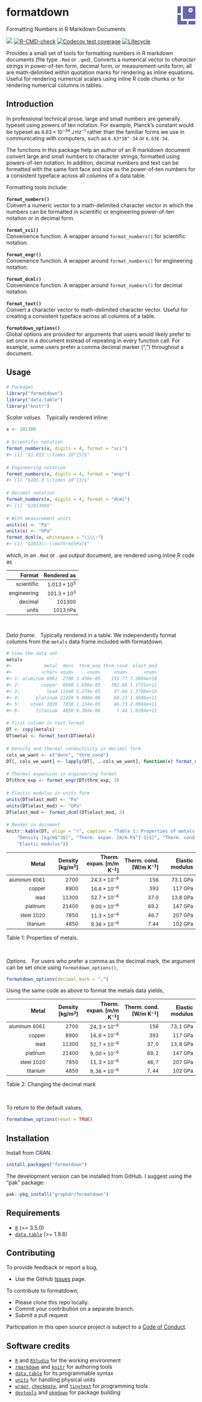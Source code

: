
<!-- Edit README.Rmd (not README.md) -->
<!-- Correcting for problems with LaTeX math in the README file only -->
<style type="text/css">
.math {
  font-size: small;
}
</style>

# formatdown <img src="man/figures/logo.png" align="right">

Formatting Numbers in R Markdown Documents

<!-- badges: start -->

[![](https://www.r-pkg.org/badges/version/formatdown)](https://cran.r-project.org/package=formatdown)
[![R-CMD-check](https://github.com/graphdr/formatdown/actions/workflows/check-standard.yaml/badge.svg)](https://github.com/graphdr/formatdown/actions/workflows/check-standard.yaml)
[![Codecov test
coverage](https://codecov.io/gh/graphdr/formatdown/branch/main/graph/badge.svg)](https://app.codecov.io/gh/graphdr/formatdown?branch=main)
[![Lifecycle](https://img.shields.io/badge/lifecycle-experimental-orange.svg)](https://lifecycle.r-lib.org/articles/stages.html#experimental)
<!-- badges: end -->

Provides a small set of tools for formatting numbers in R markdown
documents (file type `.Rmd` or `.qmd`). Converts a numerical vector to
*character strings* in power-of-ten form, decimal form, or
measurement-units form; all are math-delimited within quotation marks
for rendering as inline equations. Useful for rendering numerical
scalars using inline R code chunks or for rendering numerical columns in
tables.

## Introduction

In professional technical prose, large and small numbers are generally
typeset using powers of ten notation. For example, Planck’s constant
would be typeset as $6.63 \times 10^{-34}\>\mathrm{J\,Hz^{-1}}$ rather
than the familiar forms we use in communicating with computers, such as
`6.63*10^-34` or `6.63E-34`.

The functions in this package help an author of an R markdown document
convert large and small numbers to character strings, formatted using
powers-of-ten notation. In addition, decimal numbers and text can be
formatted with the same font face and size as the power-of-ten numbers
for a consistent typeface across all columns of a data table.

Formatting tools include:

**`format_numbers()`**  
Convert a numeric vector to a math-delimited character vector in which
the numbers can be formatted in scientific or engineering power-of-ten
notation or in decimal form.

**`format_sci()`**  
Convenience function. A wrapper around `format_numbers()` for scientific
notation.

**`format_engr()`**  
Convenience function. A wrapper around `format_numbers()` for
engineering notation.

**`format_dcml()`**  
Convenience function. A wrapper around `format_numbers()` for decimal
notation.

**`format_text()`**  
Convert a character vector to math-delimited character vector. Useful
for creating a consistent typeface across all columns of a table.

**`formatdown_options()`**  
Global options are provided for arguments that users would likely prefer
to set once in a document instead of repeating in every function call.
For example, some users prefer a comma decimal marker (“,”) throughout a
document.

## Usage

``` r
# Packages
library("formatdown")
library("data.table")
library("knitr")
```

*Scalar values.*   Typically rendered inline:

``` r
x <- 101300

# Scientific notation
format_numbers(x, digits = 4, format = "sci")
#> [1] "$1.013 \\times 10^{5}$"

# Engineering notation
format_numbers(x, digits = 4, format = "engr")
#> [1] "$101.3 \\times 10^{3}$"

# Decimal notation
format_numbers(x, digits = 4, format = "dcml")
#> [1] "$101300$"

# With measurement units
units(x) <- "Pa"
units(x) <- "hPa"
format_dcml(x, whitespace = "\\\\:")
#> [1] "$1013\\:\\mathrm{hPa}$"
```

which, in an `.Rmd` or `.qmd` output document, are rendered using inline
R code as

|      Format |           Rendered as |
|------------:|----------------------:|
|  scientific | $1.013 \times 10^{5}$ |
| engineering | $101.3 \times 10^{3}$ |
|     decimal |              $101300$ |
|       units |  $1013\:\mathrm{hPa}$ |

<br>

*Data frame*.   Typically rendered in a table. We independently format
columns from the `metals` data frame included with formatdown.

``` r
# View the data set
metals
#>            metal  dens  thrm_exp thrm_cond  elast_mod
#>           <char> <num>     <num>     <num>      <num>
#> 1: aluminum 6061  2700 2.430e-05    155.77 7.3084e+10
#> 2:        copper  8900 1.656e-05    392.88 1.1721e+11
#> 3:          lead 11340 5.274e-05     37.04 1.3790e+10
#> 4:      platinum 21450 9.000e-06     69.23 1.4686e+11
#> 5:    steel 1020  7850 1.134e-05     46.73 2.0684e+11
#> 6:      titanium  4850 9.360e-06      7.44 1.0204e+11

# First column in text format
DT <- copy(metals)
DT$metal <- format_text(DT$metal)

# Density and thermal conductivity in decimal form
cols_we_want <- c("dens", "thrm_cond")
DT[, cols_we_want] <- lapply(DT[, ..cols_we_want], function(x) format_dcml(x, 3))

# Thermal expansion in engineering format
DT$thrm_exp <- format_engr(DT$thrm_exp, 3)

# Elastic modulus in units form
units(DT$elast_mod) <- "Pa"
units(DT$elast_mod) <- "GPa"
DT$elast_mod <- format_dcml(DT$elast_mod, 3)

# Render in document
knitr::kable(DT, align = "r", caption = "Table 1: Properties of metals.", col.names = c("Metal",
    "Density [kg/m$^3$]", "Therm. expan. [m/m K$^{-1}$]", "Therm. cond. [W/m K$^{-1}$]",
    "Elastic modulus"))
```

|                     Metal | Density \[kg/m$^3$\] | Therm. expan. \[m/m K$^{-1}$\] | Therm. cond. \[W/m K$^{-1}$\] |      Elastic modulus |
|--------------------------:|---------------------:|-------------------------------:|------------------------------:|---------------------:|
| $\mathrm{aluminum\>6061}$ |               $2700$ |          $24.3 \times 10^{-6}$ |                         $156$ | $73.1\>\mathrm{GPa}$ |
|         $\mathrm{copper}$ |               $8900$ |          $16.6 \times 10^{-6}$ |                         $393$ |  $117\>\mathrm{GPa}$ |
|           $\mathrm{lead}$ |              $11300$ |          $52.7 \times 10^{-6}$ |                        $37.0$ | $13.8\>\mathrm{GPa}$ |
|       $\mathrm{platinum}$ |              $21400$ |          $9.00 \times 10^{-6}$ |                        $69.2$ |  $147\>\mathrm{GPa}$ |
|    $\mathrm{steel\>1020}$ |               $7850$ |          $11.3 \times 10^{-6}$ |                        $46.7$ |  $207\>\mathrm{GPa}$ |
|       $\mathrm{titanium}$ |               $4850$ |          $9.36 \times 10^{-6}$ |                        $7.44$ |  $102\>\mathrm{GPa}$ |

Table 1: Properties of metals.

<br>

*Options*.   For users who prefer a comma as the decimal mark, the
argument can be set once using `formatdown_options()`,

``` r
formatdown_options(decimal_mark = ",")
```

Using the same code as above to format the metals data yields,

|                     Metal | Density \[kg/m$^3$\] | Therm. expan. \[m/m K$^{-1}$\] | Therm. cond. \[W/m K$^{-1}$\] |      Elastic modulus |
|--------------------------:|---------------------:|-------------------------------:|------------------------------:|---------------------:|
| $\mathrm{aluminum\>6061}$ |               $2700$ |          $24,3 \times 10^{-6}$ |                         $156$ | $73,1\>\mathrm{GPa}$ |
|         $\mathrm{copper}$ |               $8900$ |          $16,6 \times 10^{-6}$ |                         $393$ |  $117\>\mathrm{GPa}$ |
|           $\mathrm{lead}$ |              $11300$ |          $52,7 \times 10^{-6}$ |                        $37,0$ | $13,8\>\mathrm{GPa}$ |
|       $\mathrm{platinum}$ |              $21400$ |          $9,00 \times 10^{-6}$ |                        $69,2$ |  $147\>\mathrm{GPa}$ |
|    $\mathrm{steel\>1020}$ |               $7850$ |          $11,3 \times 10^{-6}$ |                        $46,7$ |  $207\>\mathrm{GPa}$ |
|       $\mathrm{titanium}$ |               $4850$ |          $9,36 \times 10^{-6}$ |                        $7,44$ |  $102\>\mathrm{GPa}$ |

Table 2: Changing the decimal mark

<br>

To return to the default values,

``` r
formatdown_options(reset = TRUE)
```

## Installation

Install from CRAN.

``` r
install.packages("formatdown")
```

The development version can be installed from GitHub. I suggest using
the “pak” package:

``` r
pak::pkg_install("graphdr/formatdown")
```

## Requirements

- [`R`](https://www.r-project.org/) (\>= 3.5.0)
- [`data.table`](https://rdatatable.gitlab.io/data.table/) (\>= 1.9.8)

## Contributing

To provide feedback or report a bug,

- Use the GitHub <a href="https://github.com/graphdr/formatdown/issues">
  Issues</a> page.

To contribute to formatdown,

- Please clone this repo locally.  
- Commit your contribution on a separate branch.
- Submit a pull request

Participation in this open source project is subject to a [Code of
Conduct](https://graphdr.github.io/formatdown/CONDUCT.html).

## Software credits

- [`R`](https://www.r-project.org/) and [`RStudio`](https://posit.co/)
  for the working environment  
- [`rmarkdown`](https://CRAN.R-project.org/package=rmarkdown) and
  [`knitr`](https://CRAN.R-project.org/package=knitr) for authoring
  tools  
- [`data.table`](https://CRAN.R-project.org/package=data.table) for its
  programmable syntax  
- [`units`](https://CRAN.R-project.org/package=units) for handling
  physical units
- [`wrapr`](https://CRAN.R-project.org/package=wrapr),
  [`checkmate`](https://CRAN.R-project.org/package=checkmate), and
  [`tinytest`](https://CRAN.R-project.org/package=tinytest) for
  programming tools
- [`devtools`](https://CRAN.R-project.org/package=devtools) and
  [`pkgdown`](https://CRAN.R-project.org/package=pkgdown) for package
  building
